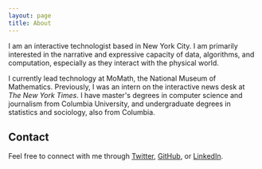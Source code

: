```yaml
---
layout: page
title: About
---
```


I am an interactive technologist based in New York City. I am primarily interested in the narrative and expressive capacity of data, algorithms, and computation, especially as they interact with the physical world.

I currently lead technology at MoMath, the National Museum of Mathematics. Previously, I was an intern on the interactive news desk at *The New York Times*. I have master's degrees in computer science and journalism from Columbia University, and undergraduate degrees in statistics and sociology, also from Columbia.

## Contact

Feel free to connect with me through [Twitter](https://twitter.com/jonahesmith), [GitHub](https://github.com/jonahsmith), or [LinkedIn](https://www.linkedin.com/pub/jonah-smith/82/7bb/8b7).
